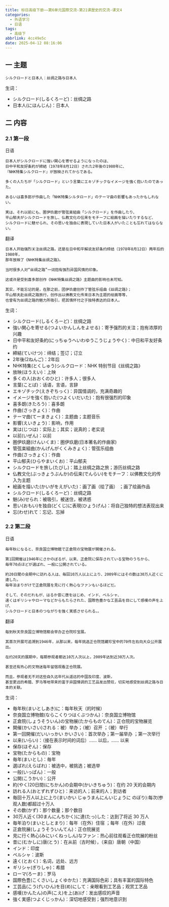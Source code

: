 ```yaml
---
title: 标日高级下册——第6单元国際交流-第21课歴史的交流-课文4
categories:
  - 外语学习
  - 日语
tags:
  - 高级下
abbrlink: 4cc49e5c
date: 2025-04-12 08:16:06
---
```

## 一 主题

```
シルクロードと日本人：丝绸之路与日本人
```

<!--more-->

生词：

* シルクロード(しるくろーど)：丝绸之路
* 日本人(にほんじん)：日本人

## 二 内容

### 2.1 第一段

日语

```
日本人がシルクロードに強い関心を寄せるようになったのは、
日中平和友好条約が締結（1978年8月12日）された2年後の1980年に、
『NHK特集シルクロード』が放映されてからである。

多くの人たちが「シルクロード」という言葉にエキゾチックなイメージを強く抱いたのであった。

あるいは喜多郎が作曲した「NHK特集シルタロード」のテーマ曲の影響もあったかもしれない。

実は、それ以前にも、圏伊玖磨が管弦楽組曲「シルクロード」を作曲したり、
平山郁夫がシルクロードを旅し、仏教文化の伝来をモチーフに絵画を描いたりするなど、
シルクロードに魅せられ、その思いを独自に表現していた日本人がいたことも忘れてはならない。
```

翻译

```
日本人开始强烈关注丝绸之路，还是在日中和平解说友好条约缔结（1978年8月12日）两年后的1980年，
那年放映了《NHK特集丝绸之路》。

当时很多人对“丝绸之路”一词抱有强烈异国风情的印象。

这或许是受到喜多郎创作《NHK特集丝绸之路》主题曲的影响也未可知。

其实，不能忘记的是，在那之前，团伊玖磨创作了管弦乐组曲《丝绸之路》；
平山郁夫赴丝绸之路旅行，创作出以佛教文化传来日本为主题的绘画等等，
也曾有为丝绸之路的魅力所吸引，把其情怀付之于独特表达的日本人。
```

生词：

* シルクロード(しるくろーど)：丝绸之路
* 強い関心を寄せる(つよいかんしんをよせる)：寄予强烈的关注；抱有浓厚的兴趣
* 日中平和友好条約(にっちゅうへいわゆうこうじょうやく)：中日和平友好条约
* 締結(ていけつ)：缔结；签订；订立
* 2年後(2ねんご)：2年后
* NHK特集(とくしゅう)シルクロード：NHK 特别节目《丝绸之路》
* 放映(ほうえい)：上映
* 多くの人(おおくのひと)：许多人；很多人
* 言葉(ことば)：话语，言语，言辞
* エキゾチック(えきぞちっく)：异国情调的，充满奇趣的
* イメージを強く抱いた(つよくいだいた)：抱有很强烈的印象
* 喜多朗(きたろう)：喜多朗
* 作曲(さっきょく)：作曲
* テーマ曲(てーまきょく)：主题曲；主题音乐
* 影響(えいきょう)：影响，作用
* 実は(じつは)：实际上；其实；说真的；老实说
* 以前(いぜん)：以前
* 圏伊玖磨(けんいくま)：圏伊玖磨(日本著名的作曲家)
* 管弦楽組曲(かんげんがくくみきょく)：管弦乐组曲
* 作曲(さっきょく)：作曲
* 平山郁夫(ひらやまいくお)：平山郁夫
* シルクロードを旅し(たびし)：踏上丝绸之路之旅；游历丝绸之路
* 仏教文化(ぶっきょうぶんか)の伝来(でんらい)をモチーフ：以佛教文化的传入为主题
* 絵画を描いた(かいがをえがいた)：画了画（绘了画） ；画了绘画作品
* シルクロード(しるくろーど)：丝绸之路
* 魅(み)せられ：被吸引，被迷住，被诱惑
* 思い(おもい)を独自(どくじ)に表現(ひょうげん)：将自己独特的想法表现出来
* 忘(わせ)れて：忘记、忘掉

### 2.2 第二段

日语

```
毎年秋になると、奈良国立博物館で正倉院の宝物展が開催される。

第1回開催は1946年にさかのぼるが、以来、正倉院に保存されている宝物のうちから、
毎年70点ほどが選ばれ、一般に公開されている。

約20日聞の会期中に訪れる人は、毎回10万人以上に上り、2009年にはその数は30万人近くに達した。
毎年泊まりがけで正倉院展を見に行く熱心なファンもいるほどだ。

そして、そのだれもが、はるか昔に唐をはじめ、インド、ペルシャ、
遠くはギリシャやローマなどからもたらされた、国際色豊かな工芸品を目にして感嘆の声を上げ、
シルクロードと日本のつながりを強く実感させられる。。
```

翻译

```
每到秋天奈良国立博物馆都会举办正仓院珍宝展。

其首次开展可追溯到1946年，从那以来，每年挑选正仓院馆藏珍宝中的70件左右向大众公开展出。

在约20天的展期中，每期参观者都达10万人次以上，2009年达到近30万人次。

甚至还有热心的文物迷每年留宿观看正仓院展。

而且，参观者无不对这些自久远年代从遥远的中国及印度、波斯，
甚至更远的希腊、罗马等地带来的富于异国情调的工艺品发出赞叹，切实地感受到丝绸之路与日本的关联。
```

生词：

* 毎年秋(まいとしあき)に：每年秋天（的时候）
* 奈良国立博物館(ならこくりつはくぶつかん)：奈良国立博物馆
* 正倉院(しょうそういん)の宝物展(たからものてん)：正仓院的宝物展览
* 開催(かいさい)される：被）举办；（被）召开 ；（被）举行
* 第一回開催(だいいっかい かいさい)：首次举办；第一届举办 ；第一次举行
* 以来(いらい)：（接在表示时间的词后）…… 以后，…… 以来
* 保存(ほぞん)：保存
* 宝物(たからもの)：宝物
* 毎年(まいとし)：毎年
* 選ばれ(えらばれ)：被选中，被挑选；被选举
* 一般(いっぱん)：一般
* 公開(こうかい)：公开
* 約(やく)20日間(にちかん)の会期中(かいきちゅう)：在约 20 天的会期内
* 訪れる人(おとずれずひと)：来访的人；前来的人；到访者
* 毎回十万人以上に上り(まいかい じゅうまんにんいじょうに のぼり):每次(参观人数)都超过十万人
* その数(かず)：那个数量；那个数目
* 30万人近く(30まんにんちかく)に達(たっ)した：达到了将近 30 万人
* 毎年泊り(まいとしとまり)：每年（在外）住宿 ；每年（在外）过夜 
* 正倉院展(しょうそういんてん)：正仓院展览
* 見に行く熱心(みにいくねっしん)なファン：热心前往观看正仓院展的粉丝 
* 昔に(むかしに)唐(とう)：在从前（古时候），（来自）唐朝（中国）
* インド：印度
* ペルシャ：波斯
* 遠く(とおく)：名词，远处、远方
* ギリシャ(ぎりしゃ)：希腊
* ローマ(ろーま)：罗马
* 国際色豊(こくさいしょくゆかた)：充满国际色彩；具有丰富的国际特色
* 工芸品(こうげいひん)を目(め)にして：亲眼看到工艺品；观赏工艺品
* 感嘆(かんたん)の声(こえ)を上(あ)げ：发出感叹的声音
* 強く実感(つよくじっかん)：深切地感受到；强烈地意识到